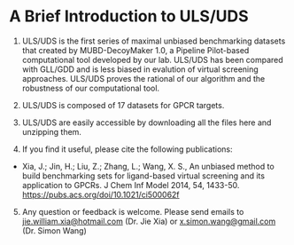 # A Brief Introduction to ULS/UDS

1. ULS/UDS is the first series of maximal unbiased benchmarking datasets that created by MUBD-DecoyMaker 1.0, a Pipeline Pilot-based computational tool developed by our lab. ULS/UDS has been compared with GLL/GDD and is less biased in evalution of virtual screening approaches. ULS/UDS proves the rational of our algorithm and the robustness of our computational tool. 

2. ULS/UDS is composed of 17 datasets for GPCR targets. 

3. ULS/UDS are easily accessible by downloading all the files here and unzipping them. 

4. If you find it useful, please cite the following publications:  
* Xia, J.; Jin, H.; Liu, Z.; Zhang, L.; Wang, X. S., An unbiased method to build benchmarking sets for ligand-based virtual screening and its application to GPCRs. J Chem Inf Model 2014, 54, 1433-50. https://pubs.acs.org/doi/10.1021/ci500062f

5. Any question or feedback is welcome. Please send emails to 
   jie.william.xia@hotmail.com (Dr. Jie Xia) or x.simon.wang@gmail.com (Dr. Simon Wang)
